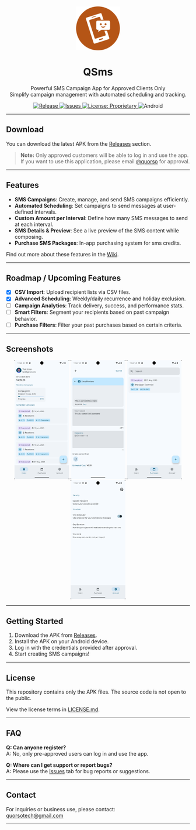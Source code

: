 <p align="center">
  <img src="docs/assets/img/logo.png" alt="QSms Logo" width="120" />
</p>

<h1 align="center">QSms</h1>

<p align="center">
  Powerful SMS Campaign App for Approved Clients Only <br />
  Simplify campaign management with automated scheduling and tracking.
</p>

<p align="center">
  <a href="https://github.com/yourusername/QSms/releases">
    <img alt="Release" src="https://img.shields.io/github/v/release/Partha11/qsms-builds" />
  </a>
  <a href="https://github.com/yourusername/QSms/issues">
    <img alt="Issues" src="https://img.shields.io/github/issues/Partha11/qsms-builds" />
  </a>
  <a href="https://github.com/yourusername/QSms/blob/main/license.md">
    <img alt="License: Proprietary" src="https://img.shields.io/badge/license-Proprietary-blue.svg" />
  </a>
  <img alt="Android" src="https://img.shields.io/badge/platform-Android-green" />
</p>

---

## Download

You can download the latest APK from the [Releases](https://github.com/Partha11/qsms-builds/releases) section.

> **Note:** Only approved customers will be able to log in and use the app. If you want to use this application, please email [@quorso](mailto:quorsotech@gmail.com) for approval.

---

## Features

- **SMS Campaigns**: Create, manage, and send SMS campaigns efficiently.
- **Automated Scheduling**: Set campaigns to send messages at user-defined intervals.
- **Custom Amount per Interval**: Define how many SMS messages to send at each interval.
- **SMS Details & Preview**: See a live preview of the SMS content while composing.
- **Purchase SMS Packages**: In-app purchasing system for sms credits.
  
Find out more about these features in the [Wiki](https://partha11.github.io/qsms-builds).

---

## Roadmap / Upcoming Features

- [x] **CSV Import**: Upload recipient lists via CSV files.
- [x] **Advanced Scheduling**: Weekly/daily recurrence and holiday exclusion.
- [ ] **Campaign Analytics**: Track delivery, success, and performance stats.
- [ ] **Smart Filters**: Segment your recipients based on past campaign behavior.
- [ ] **Purchase Filters**: Filter your past purchases based on certain criteria.

---

## Screenshots

<p align="center">
  <img src="./docs/assets/img/screenshots/01.png" style="width:22%; max-width:300px; min-width:150px;" />
  <img src="./docs/assets/img/screenshots/02.png" style="width:22%; max-width:300px; min-width:150px;" />
  <img src="./docs/assets/img/screenshots/03.png" style="width:22%; max-width:300px; min-width:150px;" />
  <img src="./docs/assets/img/screenshots/04.png" style="width:22%; max-width:300px; min-width:150px;" />
</p>


---

## Getting Started

1. Download the APK from [Releases](https://github.com/Partha11/qsms-builds/releases).
2. Install the APK on your Android device.
3. Log in with the credentials provided after approval.
4. Start creating SMS campaigns!

---

## License

This repository contains only the APK files. The source code is not open to the public.

View the license terms in [LICENSE.md](./license.md).

---

## FAQ

**Q: Can anyone register?**  
A: No, only pre-approved users can log in and use the app.

**Q: Where can I get support or report bugs?**  
A: Please use the [Issues](https://github.com/Partha11/qsms-builds/issues) tab for bug reports or suggestions.

---

## Contact

For inquiries or business use, please contact:  
quorsotech@gmail.com

---

